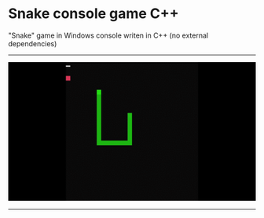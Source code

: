 # Snake console game C++
"Snake" game in Windows console writen in C++ (no external dependencies)
***
![](snake.gif)
***